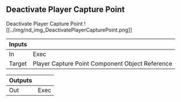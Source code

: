 ## Deactivate Player Capture Point
Deactivate Player Capture Point
![[../img/nd_img_DeactivatePlayerCapturePoint.png]]

|Inputs||
|--|--|
| In | Exec |
| Target | Player Capture Point Component Object Reference |

|Outputs||
|--|--|
| Out | Exec |
